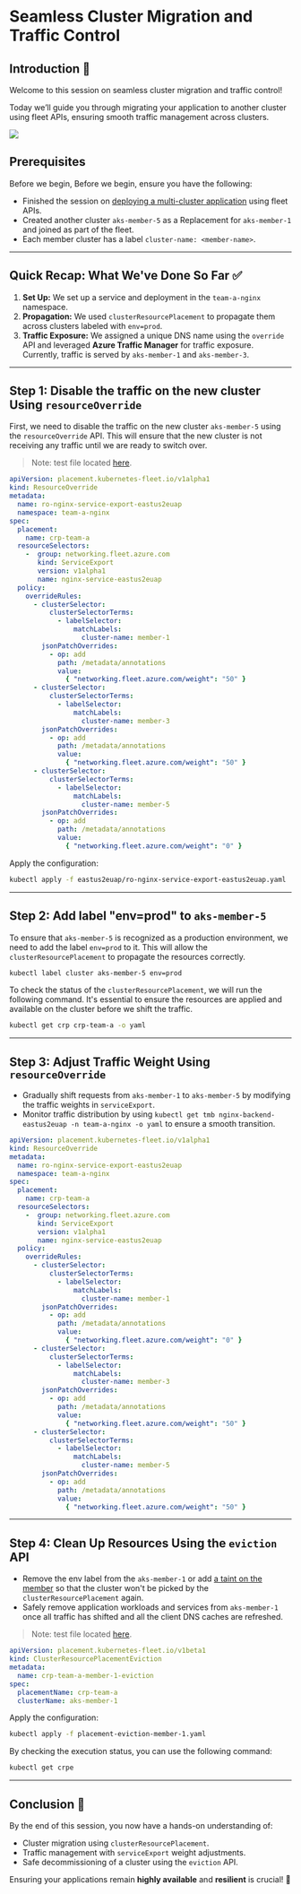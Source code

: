 # Seamless Cluster Migration and Traffic Control

## Introduction 🚀
Welcome to this session on seamless cluster migration and traffic control!

Today we’ll guide you through migrating your application to another cluster using fleet APIs, ensuring smooth traffic management across clusters.

![](migrate-to-another-cluster.png)

## Prerequisites
Before we begin, Before we begin, ensure you have the following:
- Finished the session on [deploying a multi-cluster application](../session-build-multi-cluster-app/README.md) using fleet APIs.
- Created another cluster `aks-member-5` as a Replacement for `aks-member-1` and joined as part of the fleet.
- Each member cluster has a label `cluster-name: <member-name>`.

---

## Quick Recap: What We've Done So Far ✅

1. **Set Up:** We set up a service and deployment in the `team-a-nginx` namespace.
2. **Propagation:** We used `clusterResourcePlacement` to propagate them across clusters labeled with `env=prod`.
3. **Traffic Exposure:** We assigned a unique DNS name using the `override` API and leveraged **Azure Traffic Manager** for traffic exposure. Currently, traffic is served by `aks-member-1` and `aks-member-3`.

---

## Step 1: Disable the traffic on the new cluster Using `resourceOverride`

First, we need to disable the traffic on the new cluster `aks-member-5` using the `resourceOverride` API. This will ensure that the new cluster is not receiving any traffic until we are ready to switch over.

> Note: test file located [here](../testfiles/eastus2euap/ro-nginx-service-export-eastus2euap.yaml).

```yaml
apiVersion: placement.kubernetes-fleet.io/v1alpha1
kind: ResourceOverride
metadata:
  name: ro-nginx-service-export-eastus2euap
  namespace: team-a-nginx
spec:
  placement:
    name: crp-team-a
  resourceSelectors:
    -  group: networking.fleet.azure.com
       kind: ServiceExport
       version: v1alpha1
       name: nginx-service-eastus2euap
  policy:
    overrideRules:
      - clusterSelector:
          clusterSelectorTerms:
            - labelSelector:
                matchLabels:
                  cluster-name: member-1
        jsonPatchOverrides:
          - op: add
            path: /metadata/annotations
            value:
              { "networking.fleet.azure.com/weight": "50" }
      - clusterSelector:
          clusterSelectorTerms:
            - labelSelector:
                matchLabels:
                  cluster-name: member-3
        jsonPatchOverrides:
          - op: add
            path: /metadata/annotations
            value:
              { "networking.fleet.azure.com/weight": "50" }
      - clusterSelector:
          clusterSelectorTerms:
            - labelSelector:
                matchLabels:
                  cluster-name: member-5
        jsonPatchOverrides:
          - op: add
            path: /metadata/annotations
            value:
              { "networking.fleet.azure.com/weight": "0" }
```

Apply the configuration:
```sh
kubectl apply -f eastus2euap/ro-nginx-service-export-eastus2euap.yaml
```
---

## Step 2: Add label "env=prod" to `aks-member-5`

To ensure that `aks-member-5` is recognized as a production environment, we need to add the label `env=prod` to it. This will allow the `clusterResourcePlacement` to propagate the resources correctly.

```sh
kubectl label cluster aks-member-5 env=prod
```

To check the status of the `clusterResourcePlacement`, we will run the following command. It's essential to ensure the resources are applied and available on the cluster before we shift the traffic.
```sh
kubectl get crp crp-team-a -o yaml
```

---

## Step 3: Adjust Traffic Weight Using `resourceOverride`
- Gradually shift requests from `aks-member-1` to `aks-member-5` by modifying the traffic weights in `serviceExport`.
- Monitor traffic distribution by using `kubectl get tmb nginx-backend-eastus2euap -n team-a-nginx -o yaml` to ensure a smooth transition.

```yaml
apiVersion: placement.kubernetes-fleet.io/v1alpha1
kind: ResourceOverride
metadata:
  name: ro-nginx-service-export-eastus2euap
  namespace: team-a-nginx
spec:
  placement:
    name: crp-team-a
  resourceSelectors:
    -  group: networking.fleet.azure.com
       kind: ServiceExport
       version: v1alpha1
       name: nginx-service-eastus2euap
  policy:
    overrideRules:
      - clusterSelector:
          clusterSelectorTerms:
            - labelSelector:
                matchLabels:
                  cluster-name: member-1
        jsonPatchOverrides:
          - op: add
            path: /metadata/annotations
            value:
              { "networking.fleet.azure.com/weight": "0" }
      - clusterSelector:
          clusterSelectorTerms:
            - labelSelector:
                matchLabels:
                  cluster-name: member-3
        jsonPatchOverrides:
          - op: add
            path: /metadata/annotations
            value:
              { "networking.fleet.azure.com/weight": "50" }
      - clusterSelector:
          clusterSelectorTerms:
            - labelSelector:
                matchLabels:
                  cluster-name: member-5
        jsonPatchOverrides:
          - op: add
            path: /metadata/annotations
            value:
              { "networking.fleet.azure.com/weight": "50" }
```
---

## Step 4: Clean Up Resources Using the `eviction` API
- Remove the env label from the `aks-member-1` or add [a taint on the member](https://kubefleet-dev.github.io/website/docs/how-tos/taints-tolerations/) so that the cluster won't be picked by the `clusterResourcePlacement` again.
- Safely remove application workloads and services from `aks-member-1` once all traffic has shifted and all the client DNS caches are refreshed.

> Note: test file located [here](../testfiles/placement-eviction-member-1.yaml).

```yaml
apiVersion: placement.kubernetes-fleet.io/v1beta1
kind: ClusterResourcePlacementEviction
metadata:
  name: crp-team-a-member-1-eviction
spec:
  placementName: crp-team-a
  clusterName: aks-member-1

```

Apply the configuration:
```sh
kubectl apply -f placement-eviction-member-1.yaml
```

By checking the execution status, you can use the following command:
```sh
kubectl get crpe
```

---

## **Conclusion 🎯**
By the end of this session, you now have a hands-on understanding of:
- Cluster migration using `clusterResourcePlacement`.
- Traffic management with `serviceExport` weight adjustments.
- Safe decommissioning of a cluster using the `eviction` API.

Ensuring your applications remain **highly available** and **resilient** is crucial! 🚀

